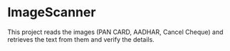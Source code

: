 # ImageScanner
This project reads the images (PAN CARD, AADHAR, Cancel Cheque) and retrieves the text from them and verify the details.
